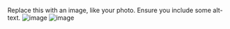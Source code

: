 Replace this with an image, like your photo. Ensure you include some alt-text.
![image](https://user-images.githubusercontent.com/67577934/142202848-df0c5444-a9e6-4169-b061-3a83017a55f4.png)
![image](https://user-images.githubusercontent.com/67577934/142202851-bbdfb93e-80e5-48ec-950c-bf6873efaeee.png)
